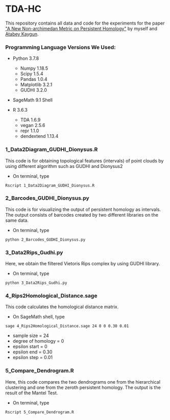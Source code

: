 # TDA-HC
This repository contains all data and code for the experiments for the paper ["A New Non-archimedan Metric on Persistent Homology"](https://arxiv.org/abs/2012.02655) by myself and [Atabey Kaygun](https://web.itu.edu.tr/kaygun/).

### Programming Language Versions We Used:
* Python 3.7.8
  - Numpy 1.18.5
  - Scipy 1.5.4
  - Pandas 1.0.4
  - Matplotlib 3.2.1
  - GUDHI 3.2.0
  
* SageMath 9.1 Shell
* R 3.6.3
  - TDA 1.6.9
  - vegan 2.5.6
  - repr 1.1.0
  - dendextend 1.13.4

### 1_Data2Diagram_GUDHI_Dionysus.R

This code is for obtaining topological features (intervals) of point clouds by using different algorithm such as GUDHI and Dionysus2

* On terminal, type
```
Rscript 1_Data2Diagram_GUDHI_Dionysus.R
```

### 2_Barcodes_GUDHI_Dionysus.py 

This code is for visualizing the output of persistent homology as intervals. The output consists of barcodes created by two different libraries on the same data.

* On terminal, type
```
python 2_Barcodes_GUDHI_Dionysus.py
```

### 3_Data2Rips_Gudhi.py 

Here, we obtain the filtered Vietoris Rips complex by using GUDHI library.

- On terminal, type
```
python 3_Data2Rips_Gudhi.py
```

### 4_Rips2Homological_Distance.sage

This code calculates the homological distance matrix.

* On SageMath shell, type
```
sage 4_Rips2Homological_Distance.sage 24 0 0 0.30 0.01
```
  - sample size = 24 
  - degree of homology = 0
  - epsilon start = 0
  - epsilon end = 0.30
  - epsilon step = 0.01

### 5_Compare_Dendrogram.R

Here, this code compares the two dendrograms one from the hierarchical clustering and one from the zeroth persistent homology. 
The output is the result of the Mantel Test.

* On terminal, type
```
Rscript 5_Compare_Dendrogram.R
```


